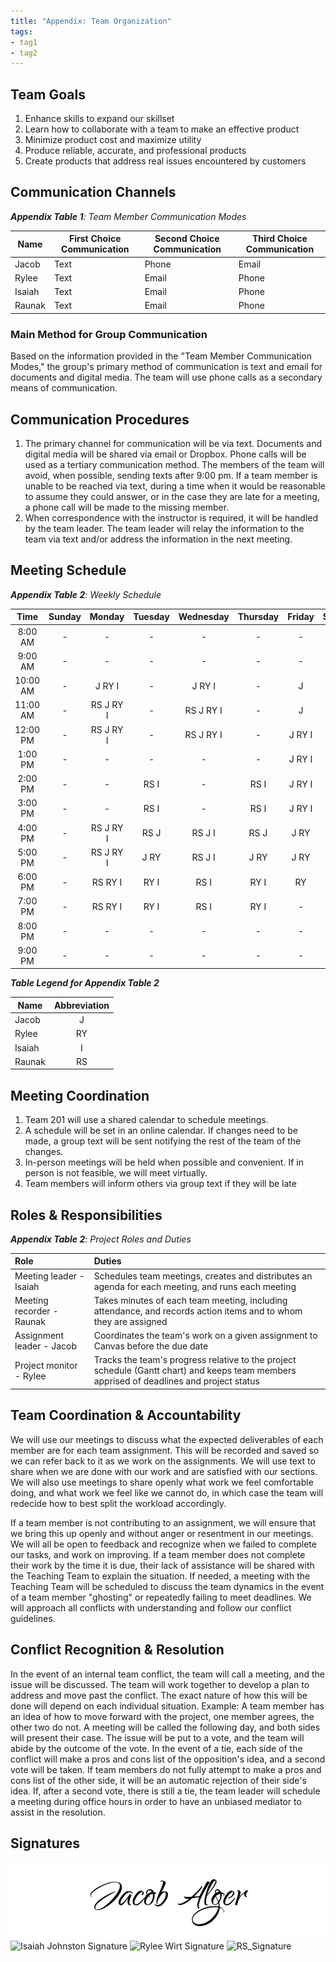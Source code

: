 ```yaml
---
title: "Appendix: Team Organization"
tags:
- tag1
- tag2
---
```


## Team Goals

1. Enhance skills to expand our skillset
2. Learn how to collaborate with a team to make an effective product
3. Minimize product cost and maximize utility
4. Produce reliable, accurate, and professional products
5. Create products that address real issues encountered by customers

## Communication Channels

_**Appendix Table 1**: Team Member Communication Modes_

|Name                 | First Choice Communication | Second Choice Communication | Third Choice Communication |
|---------------------|----------------------------|-----------------------------|----------------------------|
|Jacob |  Text | Phone | Email |
|Rylee |  Text | Email | Phone |
|Isaiah |  Text | Email | Phone |
|Raunak |  Text | Email | Phone |

### Main Method for Group Communication

Based on the information provided in the "Team Member Communication Modes," the group's primary method of communication is text and email for documents and digital media. The team will use phone calls as a secondary means of communication.
 
## Communication Procedures

1. The primary channel for communication will be via text. Documents and digital media will be shared via email or Dropbox. Phone calls will be used as a tertiary communication method. The members of the team will avoid, when possible, sending texts after 9:00 pm. If a team member is unable to be reached via text, during a time when it would be reasonable to assume they could answer, or in the case they are late for a meeting, a phone call will be made to the missing member.
2. When correspondence with the instructor is required, it will be handled by the team leader. The team leader will relay the information to the team via text and/or address the information in the next meeting.

## Meeting Schedule

_**Appendix Table 2**: Weekly Schedule_

| Time | Sunday | Monday | Tuesday | Wednesday | Thursday | Friday | Saturday |
| :------: | :----: | :----: | :----: | :----: | :----: | :----: | :-----: |
| 8:00 AM | - | - | - | - | - | - | - |
| 9:00 AM | - | - | - | - | - | - | - |
| 10:00 AM | - | J RY I | - | J RY I | - | J | - |
| 11:00 AM | - | RS J RY I | - | RS J RY I | - | J | - |
| 12:00 PM | - | RS J RY I | - | RS J RY I | - | J RY I | RS RY |
| 1:00 PM | - | - | - | - | - | J RY I | RS RY |
| 2:00 PM | - | - | RS I | - | RS I | J RY I | RY |
| 3:00 PM | - | - | RS I | - | RS I | J RY I | RY |
| 4:00 PM | - | RS J RY I | RS J | RS J I | RS J | J RY | RY |
| 5:00 PM | - | RS J RY I | J RY | RS J I | J RY | J RY | RY |
| 6:00 PM | - | RS RY I | RY I | RS I | RY I | RY | RY |
| 7:00 PM | - | RS RY I | RY I | RS I | RY I | - | - |
| 8:00 PM | - | - | - | - | - | - | - |
| 9:00 PM | - | - | - | - | - | - | - |

_**Table Legend for Appendix Table 2**_

| Name | Abbreviation |
| ----- | :------: |
| Jacob | J |
| Rylee | RY |
| Isaiah | I |
| Raunak | RS |


## Meeting Coordination

1. Team 201 will use a shared calendar to schedule meetings.
1. A schedule will be set in an online calendar. If changes need to be made, a group text will be sent notifying the rest of the team of the changes.
1. In-person meetings will be held when possible and convenient. If in person is not feasible, we will meet virtually.
1. Team members will inform others via group text if they will be late

## Roles & Responsibilities

_**Appendix Table 2**: Project Roles and Duties_

| **Role**          | **Duties**                                                                                                                                |
| :---------------- | :---------------------------------------------------------------------------------------------------------------------------------------- |
| Meeting leader - Isaiah   | Schedules team meetings, creates and distributes an agenda for each meeting, and runs each meeting                                        |
| Meeting recorder  - Raunak  | Takes minutes of each team meeting, including attendance, and records action items and to whom they are assigned                          |
| Assignment leader - Jacob  | Coordinates the team's work on a given assignment to Canvas before the due date                                                           |
| Project monitor - Rylee    | Tracks the team's progress relative to the project schedule (Gantt chart) and keeps team members apprised of deadlines and project status |

## Team Coordination & Accountability

We will use our meetings to discuss what the expected deliverables of each member are for each team assignment. This will be recorded and saved so we can refer back to it as we work on the assignments. We will use text to share when we are done with our work and are satisfied with our sections. We will also use meetings to share openly what work we feel comfortable doing, and what work we feel like we cannot do, in which case the team will redecide how to best split the workload accordingly.

If a team member is not contributing to an assignment, we will ensure that we bring this up openly and without anger or resentment in our meetings. We will all be open to feedback and recognize when we failed to complete our tasks, and work on improving. If a team member does not complete their work by the time it is due, their lack of assistance will be shared with the Teaching Team to explain the situation. If needed, a meeting with the Teaching Team will be scheduled to discuss the team dynamics in the event of a team member "ghosting" or repeatedly failing to meet deadlines. We will approach all conflicts with understanding and follow our conflict guidelines.

## Conflict Recognition & Resolution

In the event of an internal team conflict, the team will call a meeting, and the issue will be discussed. The team will work together to develop a plan to address and move past the conflict. The exact nature of how this will be done will depend on each individual situation.
Example: A team member has an idea of how to move forward with the project, one member agrees, the other two do not. A meeting will be called the following day, and both sides will present their case. The issue will be put to a vote, and the team will abide by the outcome of the vote. In the event of a tie, each side of the conflict will make a pros and cons list of the opposition's idea, and a second vote will be taken. If team members do not fully attempt to make a pros and cons list of the other side, it will be an automatic rejection of their side's idea. If, after a second vote, there is still a tie, the team leader will schedule a meeting during office hours in order to have an unbiased mediator to assist in the resolution.


## Signatures

![Jacob Alger's Signature](docs/image/Jacob_Alger_Signature.png)
<img width="400" height="100" alt="Isaiah Johnston Signature" src="https://github.com/user-attachments/assets/19d37ea2-dcfd-4f2f-b622-4bad84ef850b" />
<img width="500" height="150" alt="Rylee Wirt Signature" src="https://github.com/user-attachments/assets/40761c5b-e21f-4780-b519-5a1fbb9af0dc" />
<img width="500" height="150" alt="RS_Signature" src="https://github.com/user-attachments/assets/dcfef1fb-f97a-45db-a6f9-bc4b45aa8b0a" />

